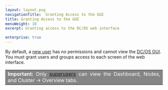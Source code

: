 ```yaml
---
layout: layout.pug
navigationTitle:  Granting Access to the GUI
title: Granting Access to the GUI
menuWeight: 10
excerpt: Granting access to the DC/OS web interface 

enterprise: true
---
```

<!-- The source repository for this topic is https://github.com/dcos/dcos-docs-site -->


By default, a [new user](/1.11/security/ent/users-groups/) has no permissions and cannot view the [DC/OS GUI](/1.11/gui/). You must grant users and groups access to each screen of the web interface.

<table class=“table” bgcolor=#858585>
<tr> 
  <td align=justify style=color:white><strong>Important:</strong> Only <a href="/1.11/security/ent/perms-reference/#superuser">superusers</a> can view the Dashboard, Nodes, and Cluster -> Overview tabs.</td> 
</tr> 
</table>


